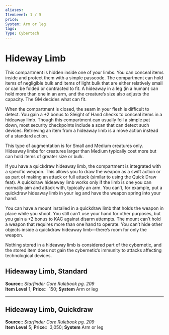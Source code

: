 ```yaml
---
aliases: 
ItemLevel: 1 / 5
price:  
System: Arm or leg
tags: 
Type: Cybertech
---
```


# Hideway Limb

This compartment is hidden inside one of your limbs. You can conceal items inside and protect them with a simple passcode. The compartment can hold items of negligible bulk and items of light bulk that are either relatively small or can be folded or contracted to fit. A hideaway in a leg (in a human) can hold more than one in an arm, and the creature’s size also adjusts the capacity. The GM decides what can fit.  
  
When the compartment is closed, the seam in your flesh is difficult to detect. You gain a +2 bonus to Sleight of Hand checks to conceal items in a hideaway limb. Though this compartment can usually foil a simple pat down, most security checkpoints include a scan that can detect such devices. Retrieving an item from a hideaway limb is a move action instead of a standard action.  
  
This type of augmentation is for Small and Medium creatures only. Hideaway limbs for creatures larger than Medium typically cost more but can hold items of greater size or bulk.  
  
If you have a quickdraw hideaway limb, the compartment is integrated with a specific weapon. This allows you to draw the weapon as a swift action or as part of making an attack or full attack (similar to using the Quick Draw feat). A quickdraw hideaway limb works only if the limb is one you can normally aim and attack with, typically an arm. You can’t, for example, put a quickdraw hideaway limb in your leg and have the weapon spring into your hand.  
  
You can have a mount installed in a quickdraw limb that holds the weapon in place while you shoot. You still can’t use your hand for other purposes, but you gain a +2 bonus to KAC against disarm attempts. The mount can’t hold a weapon that requires more than one hand to operate. You can’t hide other objects inside a quickdraw hideaway limb—there’s room for only the weapon.  
  
Nothing stored in a hideaway limb is considered part of the cybernetic, and the stored item does not gain the cybernetic’s immunity to attacks affecting technological devices.  

## Hideaway Limb, Standard

**Source**:: _Starfinder Core Rulebook pg. 209_  
**Item Level** 1;
**Price**::  150; **System** Arm or leg  
  

---

## Hideaway Limb, Quickdraw

**Source**:: _Starfinder Core Rulebook pg. 209_  
**Item Level** 5;
**Price**::  3,050; **System** Arm or leg
